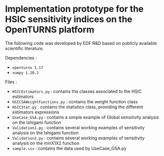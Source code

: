 # Implementation prototype for the HSIC sensitivity indices on the OpenTURNS platform

The following code was developed by EDF R&D based on publicly available scientific literature.

Dependencies :
  - `openturns 1.17`
  - `numpy 1.20.2`

Files :
  - `HSICEstimators.py` : contains the classes associated to the HSIC estimators
  - `HSICSAWeightFunctions.py` : contains the weight function class
  - `HSICStat.py` : contains the statistics class, providing the different estimators expressions
  - `UseCase_GSA.py` : contains a simple example of Global sensitivity analysis on the Ishigami function 
  - `Validation1.py` : contains several working examples of sensitivity analysis on the Ishigami function
  - `Validation2.py` : contains several working examples of sensitivity analysis on the minX1X2 function
  - `sample.csv` : contains the data used by UseCase_GSA.py
